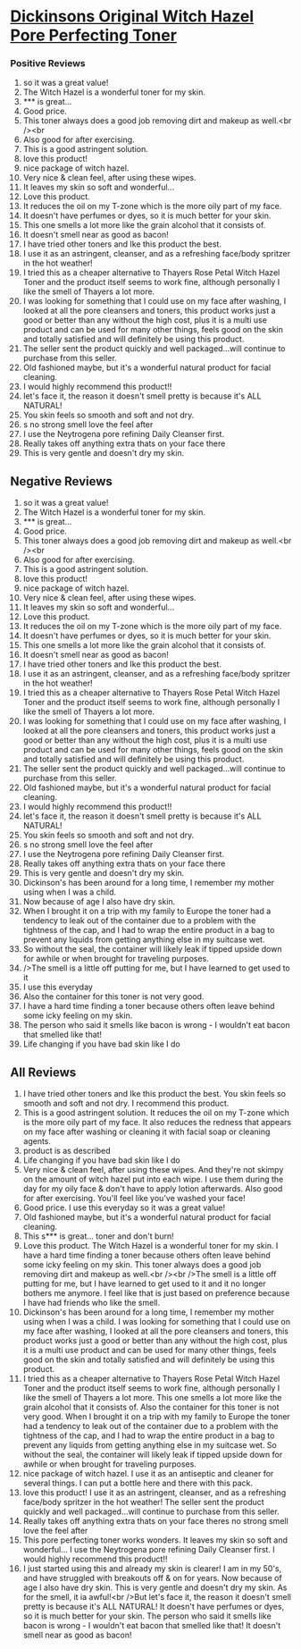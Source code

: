 # [Dickinsons Original Witch Hazel Pore Perfecting Toner](https://products.checkmycream.com/products/Dickinsons-Original-Witch-Hazel-Pore-Perfecting-Toner.html)

### Positive Reviews

<ol>
      <li>so it was a great value!</li>
      <li>The Witch Hazel is a wonderful toner for my skin.  </li>
      <li>*** is great...</li>
      <li>Good price.</li>
      <li>This toner always does a good job removing dirt and makeup as well.&lt;br /&gt;&lt;br</li>
      <li>Also good for after exercising.</li>
      <li>This is a good astringent solution.</li>
      <li>love this product!</li>
      <li>nice package of witch hazel.  </li>
      <li>Very nice &amp; clean feel, after using these wipes.</li>
      <li>It leaves my skin so soft and wonderful...  </li>
      <li>Love this product.  </li>
      <li>It reduces the oil on my T-zone which is the more oily part of my face.</li>
      <li>It doesn&#x27;t have perfumes or dyes, so it is much better for your skin.</li>
      <li>This one smells a lot more like the grain alcohol that it consists of.</li>
      <li>It doesn&#x27;t smell near as good as bacon!</li>
      <li>I have tried other toners and Ike this product the best.</li>
      <li>I use it as an astringent, cleanser, and as a refreshing face/body spritzer in the hot weather!</li>
      <li>I tried this as a cheaper alternative to Thayers Rose Petal Witch Hazel Toner and the product itself seems to work fine, although personally I like the smell of Thayers a lot more.</li>
      <li>I was looking for something that I could use on my face after washing, I looked at all the pore cleansers and toners, this product works just a good or better than any without the high cost, plus it is a multi use product and can be used for many other things, feels good on the skin and totally satisfied and will definitely be using this product.</li>
      <li>The seller sent the product quickly and well packaged...will continue to purchase from this seller.</li>
      <li>Old fashioned maybe, but it&#x27;s a wonderful natural product for facial cleaning.</li>
      <li>I would highly recommend this product!!</li>
      <li>let&#x27;s face it, the reason it doesn&#x27;t smell pretty is because it&#x27;s ALL NATURAL!</li>
      <li>You skin feels so smooth and soft and not dry.</li>
      <li>s no strong smell love the feel after</li>
      <li>I use the Neytrogena pore refining Daily Cleanser first.  </li>
      <li>Really takes off anything extra thats on your face there</li>
      <li>This is very gentle and doesn&#x27;t dry my skin.</li>
</ol>


<h2>Negative Reviews</h2>
<ol>
<li> so it was a great value!</li>
<li> The Witch Hazel is a wonderful toner for my skin.  </li>
<li> *** is great...</li>
<li> Good price.</li>
<li> This toner always does a good job removing dirt and makeup as well.&lt;br /&gt;&lt;br</li>
<li> Also good for after exercising.</li>
<li> This is a good astringent solution.</li>
<li> love this product!</li>
<li> nice package of witch hazel.  </li>
<li> Very nice &amp; clean feel, after using these wipes.</li>
<li> It leaves my skin so soft and wonderful...  </li>
<li> Love this product.  </li>
<li> It reduces the oil on my T-zone which is the more oily part of my face.</li>
<li> It doesn&#x27;t have perfumes or dyes, so it is much better for your skin.</li>
<li> This one smells a lot more like the grain alcohol that it consists of.</li>
<li> It doesn&#x27;t smell near as good as bacon!</li>
<li> I have tried other toners and Ike this product the best.</li>
<li> I use it as an astringent, cleanser, and as a refreshing face/body spritzer in the hot weather!</li>
<li> I tried this as a cheaper alternative to Thayers Rose Petal Witch Hazel Toner and the product itself seems to work fine, although personally I like the smell of Thayers a lot more.</li>
<li> I was looking for something that I could use on my face after washing, I looked at all the pore cleansers and toners, this product works just a good or better than any without the high cost, plus it is a multi use product and can be used for many other things, feels good on the skin and totally satisfied and will definitely be using this product.</li>
<li> The seller sent the product quickly and well packaged...will continue to purchase from this seller.</li>
<li> Old fashioned maybe, but it&#x27;s a wonderful natural product for facial cleaning.</li>
<li> I would highly recommend this product!!</li>
<li> let&#x27;s face it, the reason it doesn&#x27;t smell pretty is because it&#x27;s ALL NATURAL!</li>
<li> You skin feels so smooth and soft and not dry.</li>
<li> s no strong smell love the feel after</li>
<li> I use the Neytrogena pore refining Daily Cleanser first.  </li>
<li> Really takes off anything extra thats on your face there</li>
<li> This is very gentle and doesn&#x27;t dry my skin.</li>
<li> Dickinson&#x27;s has been around for a long time, I remember my mother using when I was a child.</li>
<li> Now because of age I also have dry skin.</li>
<li> When I brought it on a trip with my family to Europe the toner had a tendency to leak out of the container due to a problem with the tightness of the cap, and I had to wrap the entire product in a bag to prevent any liquids from getting anything else in my suitcase wet.</li>
<li> So without the seal, the container will likely leak if tipped upside down for awhile or when brought for traveling purposes.</li>
<li> /&gt;The smell is a little off putting for me, but I have learned to get used to it</li>
<li> I use this everyday</li>
<li> Also the container for this toner is not very good.</li>
<li> I have a hard time finding a toner because others often leave behind some icky feeling on my skin.  </li>
<li> The person who said it smells like bacon is wrong - I wouldn&#x27;t eat bacon that smelled like that!</li>
<li> Life changing if you have bad skin like I do</li>
</ol>

<h2>All Reviews</h2>

<ol>
    <li> I have tried other toners and Ike this product the best. You skin feels so smooth and soft and not dry. I  recommend this product.</li>
    <li> This is a good astringent solution. It reduces the oil on my T-zone which is the more oily part of my face. It also reduces the redness that appears on my face after washing or cleaning it with facial soap or cleaning agents.</li>
    <li> product is as described</li>
    <li> Life changing if you have bad skin like I do</li>
    <li> Very nice &amp; clean feel, after using these wipes. And they&#x27;re not skimpy on the amount of witch hazel put into each wipe. I use them during the day for my oily face &amp; don&#x27;t have to apply lotion afterwards. Also good for after exercising. You&#x27;ll feel like you&#x27;ve washed your face!</li>
    <li> Good price. I use this everyday so it was a great value!</li>
    <li> Old fashioned maybe, but it&#x27;s a wonderful natural product for facial cleaning.</li>
    <li> This s*** is great... toner and don&#x27;t burn!</li>
    <li> Love this product.  The Witch Hazel is a wonderful toner for my skin.  I have a hard time finding a toner because others often leave behind some icky feeling on my skin.  This toner always does a good job removing dirt and makeup as well.&lt;br /&gt;&lt;br /&gt;The smell is a little off putting for me, but I have learned to get used to it and it no longer bothers me anymore.  I feel like that is just based on preference because I have had friends who like the smell.</li>
    <li> Dickinson&#x27;s has been around for a long time, I remember my mother using when I was a child. I was looking for something that I could use on my face after washing, I looked at all the pore cleansers and toners, this product works just a good or better than any without the high cost, plus it is a multi use product and can be used for many other things, feels good on the skin and totally satisfied and will definitely be using this product.</li>
    <li> I tried this as a cheaper alternative to Thayers Rose Petal Witch Hazel Toner and the product itself seems to work fine, although personally I like the smell of Thayers a lot more. This one smells a lot more like the grain alcohol that it consists of. Also the container for this toner is not very good. When I brought it on a trip with my family to Europe the toner had a tendency to leak out of the container due to a problem with the tightness of the cap, and I had to wrap the entire product in a bag to prevent any liquids from getting anything else in my suitcase wet. So without the seal, the container will likely leak if tipped upside down for awhile or when brought for traveling purposes.</li>
    <li> nice package of witch hazel.  I use it as an antiseptic and cleaner for several things.  I can put a bottle here and there with this pack.</li>
    <li> love this product! I use it as an astringent, cleanser, and as a refreshing face/body spritzer in the hot weather! The seller sent the product quickly and well packaged...will continue to purchase from this seller.</li>
    <li> Really takes off anything extra thats on your face theres no strong smell love the feel after</li>
    <li> This pore perfecting toner works wonders.  It leaves my skin so soft and wonderful...  I use the Neytrogena pore refining Daily Cleanser first.  I would highly recommend this product!!</li>
    <li> I just started using this and already my skin is clearer! I am in my 50&#x27;s, and have struggled with breakouts off &amp; on for years. Now because of age I also have dry skin. This is very gentle and doesn&#x27;t dry my skin. As for the smell, it ia awful!&lt;br /&gt;But let&#x27;s face it, the reason it doesn&#x27;t smell pretty is because it&#x27;s ALL NATURAL! It doesn&#x27;t have perfumes or dyes, so it is much better for your skin. The person who said it smells like bacon is wrong - I wouldn&#x27;t eat bacon that smelled like that! It doesn&#x27;t smell near as good as bacon!</li>
</ol>




